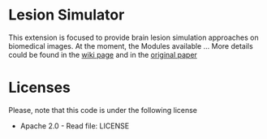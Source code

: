 # Lesion Simulator

This extension is focused to provide brain lesion simulation approaches on biomedical images. At the moment, the Modules available ... More details could be found in the [wiki page](https://www.slicer.org/wiki/Documentation/Nightly/Extensions/LesionSimulator) and in the [original paper](http://dx.doi.org/)

# Licenses

Please, note that this code is under the following license

 * Apache 2.0 - Read file: LICENSE
